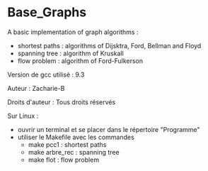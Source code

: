 # Base_Graphs
A basic implementation of graph algorithms :
- shortest paths : algorithms of Dijsktra, Ford, Bellman and Floyd
- spanning tree : algorithm of Kruskall
- flow problem : algorithm of Ford-Fulkerson


Version de gcc utilisé : 9.3

Auteur : Zacharie-B

Droits d'auteur : Tous droits réservés

Sur Linux :
- ouvrir un terminal et se placer dans le répertoire "Programme"
- utiliser le Makefile avec les commandes
  - make pcc1 : shortest paths
  - make arbre_rec : spanning tree
  - make flot : flow problem
